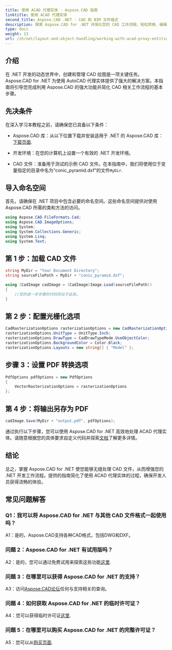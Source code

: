 ```yaml
---
title: 使用 ACAD 代理实体 - Aspose.CAD 指南
linktitle: 使用 ACAD 代理实体
second_title: Aspose.CAD .NET - CAD 和 BIM 文件格式
description: 探索 Aspose.CAD for .NET 并简化您的 CAD 工作流程。轻松转换、编辑和管理 ACAD 代理实体。
type: docs
weight: 13
url: /zh/net/layout-and-object-handling/working-with-acad-proxy-entities/
---
```

## 介绍

在 .NET 开发的动态世界中，创建和管理 CAD 绘图是一项关键任务。 Aspose.CAD for .NET 为使用 AutoCAD 代理实体提供了强大的解决方案。本指南将引导您完成利用 Aspose.CAD 的强大功能并简化 CAD 相关工作流程的基本步骤。

## 先决条件

在深入学习本教程之前，请确保您已具备以下条件：

-  Aspose.CAD 库：从以下位置下载并安装适用于 .NET 的 Aspose.CAD 库：[下载页面](https://releases.aspose.com/cad/net/).

- 开发环境：在您的计算机上设置一个有效的 .NET 开发环境。

-  CAD 文件：准备用于测试的示例 CAD 文件。在本指南中，我们将使用位于变量指定的目录中名为“conic_pyramid.dxf”的文件`MyDir`.

## 导入命名空间

首先，请确保在 .NET 项目中包含必要的命名空间。这些命名空间提供对使用 Aspose.CAD 所需的类和方法的访问。

```csharp
using Aspose.CAD.FileFormats.Cad;
using Aspose.CAD.ImageOptions;
using System;
using System.Collections.Generic;
using System.Linq;
using System.Text;
```

## 第 1 步：加载 CAD 文件

```csharp
string MyDir = "Your Document Directory";
string sourceFilePath = MyDir + "conic_pyramid.dxf";

using (CadImage cadImage = (CadImage)Image.Load(sourceFilePath))
{
    //您的进一步步骤的代码将位于此处。
}
```

## 第 2 步：配置光栅化选项

```csharp
CadRasterizationOptions rasterizationOptions = new CadRasterizationOptions();
rasterizationOptions.UnitType = UnitType.Inch;
rasterizationOptions.DrawType = CadDrawTypeMode.UseObjectColor;
rasterizationOptions.BackgroundColor = Color.Black;
rasterizationOptions.Layouts = new string[] { "Model" };
```

## 步骤 3：设置 PDF 转换选项

```csharp
PdfOptions pdfOptions = new PdfOptions
{
    VectorRasterizationOptions = rasterizationOptions
};
```

## 第 4 步：将输出另存为 PDF

```csharp
cadImage.Save(MyDir + "output.pdf", pdfOptions);
```

通过执行以下步骤，您可以使用 Aspose.CAD for .NET 高效地处理 ACAD 代理实体。请随意根据您的具体要求自定义代码并探索[文档](https://reference.aspose.com/cad/net/)了解更多详情。

## 结论

总之，掌握 Aspose.CAD for .NET 使您能够无缝处理 CAD 文件，从而增强您的 .NET 开发工作流程。提供的指南简化了使用 ACAD 代理实体的过程，确保开发人员获得流畅的体验。

## 常见问题解答

### Q1：我可以将 Aspose.CAD for .NET 与其他 CAD 文件格式一起使用吗？

A1：是的，Aspose.CAD支持各种CAD格式，包括DWG和DXF。

### 问题 2：Aspose.CAD for .NET 有试用版吗？

 A2：是的，您可以通过免费试用来探索这些功能[这里](https://releases.aspose.com/).

### 问题 3：在哪里可以获得 Aspose.CAD for .NET 的支持？

 A3：访问[Aspose.CAD论坛](https://forum.aspose.com/c/cad/19)任何与支持相关的查询。

### 问题 4：如何获取 Aspose.CAD for .NET 的临时许可证？

 A4：您可以获得临时许可证[这里](https://purchase.aspose.com/temporary-license/).

### 问题 5：在哪里可以购买 Aspose.CAD for .NET 的完整许可证？

A5：您可以从[购买页面](https://purchase.aspose.com/buy).